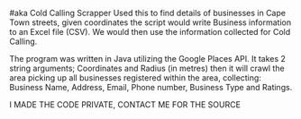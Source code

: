 #aka Cold Calling Scrapper
Used this to find details of businesses in Cape Town streets, given coordinates the script would write Business information to 
an Excel file (CSV). We would then use the information collected for Cold Calling.

The program was written in Java utilizing the Google Places API. It takes 2 string arguments; Coordinates and Radius (in metres) then
it will crawl the area picking up all businesses registered within the area, collecting: Business Name, Address, Email, Phone number,
Business Type and Ratings.

I MADE THE CODE PRIVATE, CONTACT ME FOR THE SOURCE
